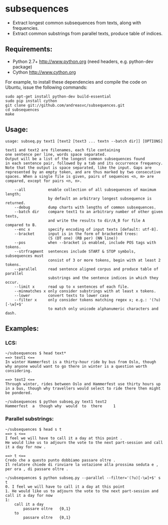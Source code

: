 # subsequences

- Extract longest common subsequences from texts, along with frequencies.
- Extract common substrings from parallel texts, produce table of indices.


## Requirements:

- Python 2.7+  http://www.python.org (need headers, e.g. python-dev package)
- Cython       http://www.cython.org

For example, to install these dependencies and compile the code on Ubuntu,
issue the following commands:

    sudo apt-get install python-dev build-essential
    sudo pip install cython
    git clone git://github.com/andreasvc/subsequences.git
    cd subsequences
    make


## Usage:

	usage: subseq.py text1 [text2 [text3 ... textn --batch dir]] [OPTIONS]

	text1 and text2 are filenames, each file containing
	one sentence per line, words space separated.
	Output will be a list of the longest common subsequences found
	in each sentence pair, followed by a tab and its occurrence frequency.
	Note that the output is space separated, like the input. Gaps are
	represented by an empty token, and are thus marked by two consecutive
	spaces. When a single file is given, pairs of sequences <n, m> are
	compared, except for pairs <n, n>.

		--all          enable collection of all subsequences of maximum length;
					   by default an arbitrary longest subsequence is returned.
		--debug        dump charts with lengths of common subsequences.
		--batch dir    compare text1 to an arbitrary number of other given texts,
					   and write the results to dir/A_B for file A compared to B.
		--enc x        specify encoding of input texts [default: utf-8].
		--bracket      input is in the form of bracketed trees:
					   (S (DT one) (RB per) (NN line))
		--pos          when --bracket is enabled, include POS tags with tokens.
		--strfragment  sentences include START & STOP symbols, subsequences must
					   consist of 3 or more tokens, begin with at least 2 tokens.
		--parallel     read sentence aligned corpus and produce table of parallel
					   substrings and the sentence indices in which they occur.
		--limit x      read up to x sentences of each file.
		--minmatches x only consider substrings with at least x tokens.
		--lower        convert texts to lower case
		--filter x     only consider tokens matching regex x; e.g.: '(?u)[-\w]+$'
					   to match only unicode alphanumeric characters and dash.


## Examples:

### LCS:

    ~/subsequences $ head text*
    ==> text1 <==
    In winter Hammerfest is a thirty-hour ride by bus from Oslo, though why anyone would want to go there in winter is a question worth considering.
    
    ==> text2 <==
    Through winter, rides between Oslo and Hammerfest use thirty hours up in a bus, though why travellers would select to ride there then might be pondered.

    ~/subsequences $ python subseq.py text1 text2
    Hammerfest  a  though why  would  to  there     1


### Parallel substrings:

	~/subsequences $ head s t
	==> s <==
	I feel we will have to call it a day at this point .
	He would like us to adjourn the vote to the next part-session and call it a day for now .

	==> t <==
	Credo che a questo punto dobbiamo passare oltre .
	Il relatore chiede di rinviare la votazione alla prossima seduta e , per ora , di passare oltre .

    ~/subsequences $ python subseq.py --parallel --filter='(?u)[-\w]+$' s t
	0. I feel we will have to call it a day at this point
	1. He would like us to adjourn the vote to the next part-session and call it a day for now
	1:
		call it a day
			passare oltre	{0,1}
		to
			passare oltre	{0,1}
